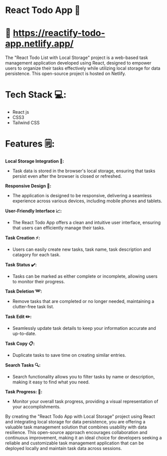 # React Todo App 📝

# 🔗 https://reactify-todo-app.netlify.app/ 

The "React Todo List with Local Storage" project is a web-based task management application developed using React, designed to empower users to organize their tasks effectively while utilizing local storage for data persistence. This open-source project is hosted on Netlify.

# Tech Stack 💻:

* React js
* CSS3
* Tailwind CSS
  
# Features 🗒:

**Local Storage Integration 🔧:**

* Task data is stored in the browser's local storage, ensuring that tasks persist even after the browser is closed or refreshed.

**Responsive Design 📱:**

* The application is designed to be responsive, delivering a seamless experience across various devices, including mobile phones and tablets.

**User-Friendly Interface 📈:**

* The React Todo App offers a clean and intuitive user interface, ensuring that users can efficiently manage their tasks.
  
**Task Creation ⚡:**

* Users can easily create new tasks, task name, task description and catagory for each task.
  
**Task Status ✔️:**

* Tasks can be marked as either complete or incomplete, allowing users to monitor their progress.

**Task Deletion ➿:**

* Remove tasks that are completed or no longer needed, maintaining a clutter-free task list.

**Task Edit ✏️:**

*  Seamlessly update task details to keep your information accurate and up-to-date.

**Task Copy 📋:**

* Duplicate tasks to save time on creating similar entries.

**Search Tasks 🔍:**

* Search functionality allows you to filter tasks by name or description, making it easy to find what you need.

**Task Progress: 🔄:**

*  Monitor your overall task progress, providing a visual representation of your accomplishments.




By creating the "React Todo App with Local Storage" project using React and integrating local storage for data persistence, you are offering a valuable task management solution that combines usability with data resilience. This open-source approach encourages collaboration and continuous improvement, making it an ideal choice for developers seeking a reliable and customizable task management application that can be deployed locally and maintain task data across sessions.
